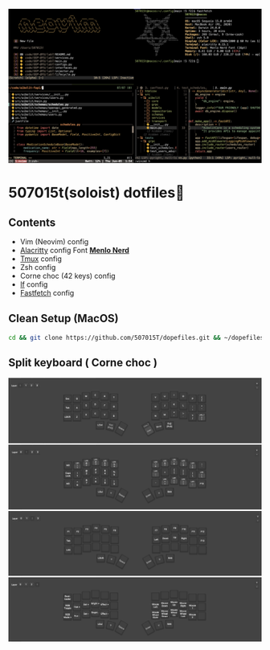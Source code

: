 ![MacOS Setup=)](.README-photos/Setup.png)
# 507015t(soloist) dotfiles🎃
## Contents
- Vim (Neovim) config
- [Alacritty](https://alacritty.org/) config
	Font [**Menlo Nerd**](https://github.com/507015T/menlo-nerd-font.git)
- [Tmux](https://github.com/tmux/tmux) config
- Zsh config
- Corne choc (42 keys) config
- [lf](https://github.com/gokcehan/lf) config
- [Fastfetch](https://github.com/fastfetch-cli/fastfetch) config 
## Clean Setup (MacOS)
```bash
cd && git clone https://github.com/507015T/dopefiles.git && ~/dopefiles/install.sh
```

## Split keyboard ( Corne choc )
![keyboard layer 0](.README-photos/keyboard-layer0.png)
![keyboard layer 1](.README-photos/keyboard-layer1.png)
![keyboard layer 2](.README-photos/keyboard-layer2.png)
![keyboard layer 3](.README-photos/keyboard-layer3.png)
